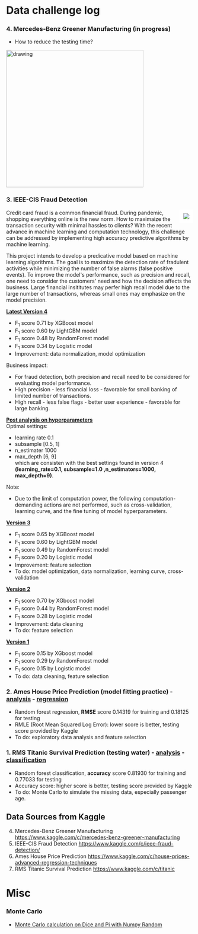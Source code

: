 # Data challenge log
### 4. Mercedes-Benz Greener Manufacturing (in progress)
- How to reduce the testing time?  
<img src="https://github.com/er1czz/data_challenges/blob/master/car_740_480.jpg?raw=true" align = "center" alt="drawing" width="370">  

### 3. IEEE-CIS Fraud Detection
<img src="https://github.com/er1czz/data_challenges/blob/master/unsplash_transaction.JPG?raw=true" align = "right" style = "border:10px solid white">  

Credit card fraud is a common financial fraud. During pandemic, shopping everything online is the new norm. How to maximaize the transaction security with minimal hassles to clients? With the recent advance in machine learning and computation technology, this challenge can be addressed by implementing high accuracy predictive algorithms by machine learning.       

This project intends to develop a predicative model based on machine learning algorithms. The goal is to maximize the detection rate of fradulent activities while minimizing the number of false alarms (false positive events). To improve the model's performance, such as precision and recall, one need to consider the customers' need and how the decision affects the business. Large financial insititutes may perfer high recall model due to the large number of transactions, whereas small ones may emphasize on the model precision.

[<b> Latest Version 4</b>](https://github.com/er1czz/kaggle/blob/master/Fraud_Detection_fullset_4.ipynb)
- F<sub>1</sub> score 0.71 by XGBoost model
- F<sub>1</sub> score 0.60 by LightGBM model
- F<sub>1</sub> score 0.48 by RandomForest model 
- F<sub>1</sub> score 0.34 by Logistic model 
- Improvement: data normalization, model optimization

Business impact: 
- For fraud detection, both precision and recall need to be considered for evaluating model performance.
- High precision - less financial loss - favorable for small banking of limited number of transactions.
- High recall - less false flags - better user experience - favorable for large banking.

[<b>Post analysis on hyperparameters</b>](https://github.com/er1czz/kaggle/blob/master/XGB_opt.ipynb)   
Optimal settings:
- learning rate 0.1
- subsample \[0.5, 1\]
- n_estimater 1000  
- max_depth \[6, 9\]  
which are consisten with the best settings found in version 4 <b>(learning_rate=0.1, subsample=1.0 ,n_estimators=1000, max_depth=9)</b>.

Note:
- Due to the limit of computation power, the following computation-demanding actions are not performed, such as cross-validation, learning curve, and the fine tuning of model hyperparameters.

[<b>Version 3</b>](https://github.com/er1czz/kaggle/blob/master/Fraud_Detection_fullset_3.ipynb)   
- F<sub>1</sub> score 0.65 by XGBoost model
- F<sub>1</sub> score 0.60 by LightGBM model
- F<sub>1</sub> score 0.49 by RandomForest model 
- F<sub>1</sub> score 0.20 by Logistic model 
- Improvement: feature selection
- To do: model optimization, data normalization, learning curve, cross-validation

[<b>Version 2</b>](https://github.com/er1czz/kaggle/blob/master/Fraud_Detection_fullset_2.ipynb)
- F<sub>1</sub> score 0.70 by XGboost model 
- F<sub>1</sub> score 0.44 by RandomForest model 
- F<sub>1</sub> score 0.28 by Logistic model 
- Improvement: data cleaning
- To do: feature selection

[<b>Version 1</b>](https://github.com/er1czz/kaggle/blob/master/Fraud_Detection_fullset.ipynb)   
- F<sub>1</sub> score 0.15 by XGboost model 
- F<sub>1</sub> score 0.29 by RandomForest model 
- F<sub>1</sub> score 0.15 by Logistic model 
- To do: data cleaning, feature selection 
### 2. Ames House Price Prediction (model fitting practice) - [analysis](https://github.com/er1czz/kaggle/blob/master/House_prices_analysis.ipynb) - [regression](https://github.com/er1czz/kaggle/blob/master/House_prices_regression.ipynb)
- Random forest regression, **RMSE** score 0.14319 for training and 0.18125 for testing 
- RMLE (Root Mean Squared Log Error): lower score is better, testing score provided by Kaggle
- To do: exploratory data analysis and feature selection
### 1. RMS Titanic Survival Prediction (testing water) - [analysis](https://github.com/er1czz/kaggle/blob/master/Titanic_analysis.ipynb) - [classification](https://github.com/er1czz/kaggle/blob/master/Titanic_classifier.ipynb)
- Random forest classification, **accuracy** score 0.81930 for training and 0.77033 for testing
- Accuracy score: higher score is better, testing score provided by Kaggle
- To do: Monte Carlo to simulate the missing data, especially passenger age.
## Data Sources from Kaggle  
4. Mercedes-Benz Greener Manufacturing  https://www.kaggle.com/c/mercedes-benz-greener-manufacturing  
3. IEEE-CIS Fraud Detection https://www.kaggle.com/c/ieee-fraud-detection/  
2. Ames House Price Prediction https://www.kaggle.com/c/house-prices-advanced-regression-techniques  
1. RMS Titanic Survival Prediction  https://www.kaggle.com/c/titanic  

# Misc
### Monte Carlo
- [Monte Carlo calculation on Dice and Pi with Numpy Random](https://github.com/er1czz/kaggle/blob/master/Monte%20Carlo's%20Dice%20and%20Pi.ipynb)
